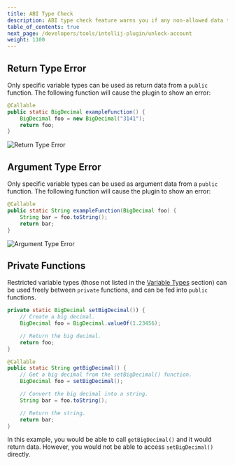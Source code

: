 ```yaml
---
title: ABI Type Check
description: ABI type check feature warns you if any non-allowed data types are used as an input into a function, or a return value from a function. Certain types are blocked from being called from outside the contract to increase the security and consistency of the network.
table_of_contents: true
next_page: /developers/tools/intellij-plugin/unlock-account
weight: 1100
---
```


## Return Type Error

Only specific variable types can be used as return data from a `public` function. The following function will cause the plugin to show an error:

```java
@Callable
public static BigDecimal exampleFunction() {
    BigDecimal foo = new BigDecimal("3141");
    return foo;
}
```

![Return Type Error](https://raw.githubusercontent.com/aionnetwork/docs/master/developers/tools/intellij-plugin/images/return-type-error.png)

## Argument Type Error

Only specific variable types can be used as argument data from a `public` function. The following function will cause the plugin to show an error:

```java
@Callable
public static String exampleFunction(BigDecimal foo) {
    String bar = foo.toString();
    return bar;
}
```

![Argument Type Error](https://raw.githubusercontent.com/aionnetwork/docs/master/developers/tools/intellij-plugin/images/argument-type-error.png)

## Private Functions

Restricted variable types (those not listed in the [Variable Types](fundamentals-aion-virtual-machine-abi-types) section) can be used freely between `private` functions, and can be fed into `public` functions.

```java
private static BigDecimal setBigDecimal()) {
    // Create a big decimal.
    BigDecimal foo = BigDecimal.valueOf(1.23456);

    // Return the big decimal.
    return foo;
}

@Callable
public static String getBigDecimal() {
    // Get a big decimal from the setBigDecimal() function.
    BigDecimal foo = setBigDecimal();

    // Convert the big decimal into a string.
    String bar = foo.toString();

    // Return the string.
    return bar;
}
```

In this example, you would be able to call `getBigDecimal()` and it would return data. However, you would not be able to access `setBigDecimal()` directly.
